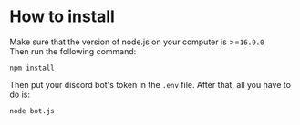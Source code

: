# How to install

Make sure that the version of node.js on your computer is >=`16.9.0`  
Then run the following command:

```npm install```

Then put your discord bot's token in the `.env` file. After that, all you have to do is:

```node bot.js```

